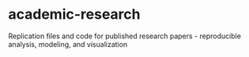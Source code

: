 # academic-research
Replication files and code for published research papers - reproducible analysis, modeling, and visualization
